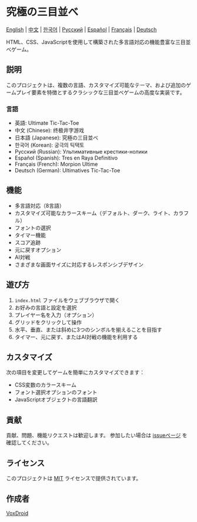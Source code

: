 # 究極の三目並べ

[English](README.md) | [中文](README_zh.md) | [한국어](README_kr.md) | [Русский](README_ru.md) | [Español](README_es.md) | [Français](README_fr.md) | [Deutsch](README_de.md)

HTML、CSS、JavaScriptを使用して構築された多言語対応の機能豊富な三目並べゲーム。

## 説明

このプロジェクトは、複数の言語、カスタマイズ可能なテーマ、および追加のゲームプレイ要素を特徴とするクラシックな三目並べゲームの高度な実装です。

### 言語

- 英語: Ultimate Tic-Tac-Toe
- 中文 (Chinese): 终极井字游戏
- 日本語 (Japanese): 究極の三目並べ
- 한국어 (Korean): 궁극의 틱택토
- Русский (Russian): Ультимативные крестики-нолики
- Español (Spanish): Tres en Raya Definitivo
- Français (French): Morpion Ultime
- Deutsch (German): Ultimatives Tic-Tac-Toe

## 機能

- 多言語対応（8言語）
- カスタマイズ可能なカラースキーム（デフォルト、ダーク、ライト、カラフル）
- フォントの選択
- タイマー機能
- スコア追跡
- 元に戻すオプション
- AI対戦
- さまざまな画面サイズに対応するレスポンシブデザイン

## 遊び方

1. `index.html` ファイルをウェブブラウザで開く
2. お好みの言語と設定を選択
3. プレイヤー名を入力（オプション）
4. グリッドをクリックして操作
5. 水平、垂直、または斜めに3つのシンボルを揃えることを目指す
6. タイマー、元に戻す、またはAI対戦の機能を利用する

## カスタマイズ

次の項目を変更してゲームを簡単にカスタマイズできます：

- CSS変数のカラースキーム
- フォント選択オプションのフォント
- JavaScriptオブジェクトの言語翻訳

## 貢献

貢献、問題、機能リクエストは歓迎します。 参加したい場合は [issueページ](https://github.com/VoxDroid/Ultimate-Tic-Tac-Toe/issues) を確認してください。

## ライセンス

このプロジェクトは [MIT](https://github.com/VoxDroid/Ultimate-Tic-Tac-Toe/blob/main/LICENSE) ライセンスで提供されています。

## 作成者

[VoxDroid](https://github.com/voxdroid)
